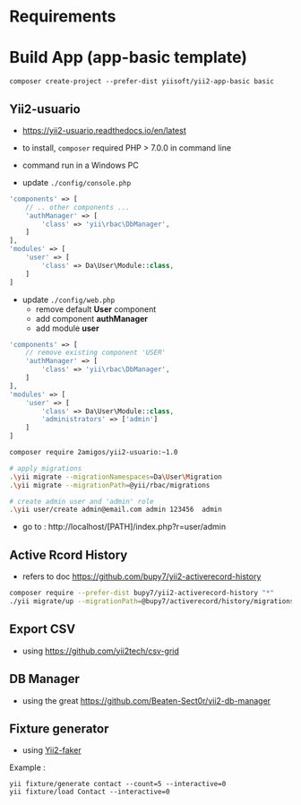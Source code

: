 # Requirements

# Build App (app-basic template)

```
composer create-project --prefer-dist yiisoft/yii2-app-basic basic
```

## Yii2-usuario

- https://yii2-usuario.readthedocs.io/en/latest
- to install, `composer` required PHP > 7.0.0 in command line
- command run in a Windows PC

- update `./config/console.php`
```php 
'components' => [
    // .. other components ...
    'authManager' => [
        'class' => 'yii\rbac\DbManager',
    ]
], 
'modules' => [
    'user' => [
        'class' => Da\User\Module::class,
    ]
]
```
- update `./config/web.php`
  - remove default **User** component
  - add component **authManager**
  - add module **user**
```php 
'components' => [
    // remove existing component 'USER'
    'authManager' => [
        'class' => 'yii\rbac\DbManager',
    ] 
],
'modules' => [
    'user' => [
        'class' => Da\User\Module::class,
        'administrators' => ['admin']
    ]
]
```


```bash
composer require 2amigos/yii2-usuario:~1.0

# apply migrations
.\yii migrate --migrationNamespaces=Da\User\Migration
.\yii migrate --migrationPath=@yii/rbac/migrations

# create admin user and 'admin' role
.\yii user/create admin@email.com admin 123456  admin
```

- go to : http://localhost/[PATH]/index.php?r=user/admin

## Active Rcord History

- refers to doc https://github.com/bupy7/yii2-activerecord-history

```bash
composer require --prefer-dist bupy7/yii2-activerecord-history "*"
./yii migrate/up --migrationPath=@bupy7/activerecord/history/migrations
```

## Export CSV

- using https://github.com/yii2tech/csv-grid

## DB Manager

- using the great https://github.com/Beaten-Sect0r/yii2-db-manager

## Fixture generator

- using [Yii2-faker](https://github.com/yiisoft/yii2-faker)

Example : 
```
yii fixture/generate contact --count=5 --interactive=0
yii fixture/load Contact --interactive=0
```

